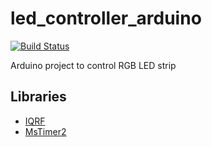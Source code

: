 # led_controller_arduino

[![Build Status](https://travis-ci.org/ITManie/led_controller_arduino.svg?branch=master)](https://travis-ci.org/ITManie/led_controller_arduino)

Arduino project to control RGB LED strip

## Libraries

 * [IQRF](https://github.com/ITManie/IQRF_library)
 * [MsTimer2](https://github.com/PaulStoffregen/MsTimer2)
